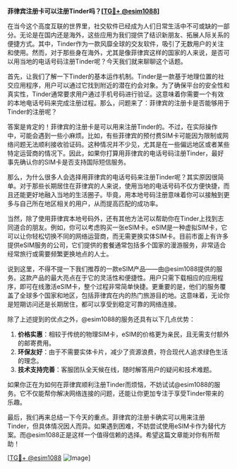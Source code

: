 **菲律宾注册卡可以注册Tinder吗？[[TG💪+ @esim1088](https://t.me/s/esim1088)]**

在当今这个高度互联的世界里，社交软件已经成为人们日常生活中不可或缺的一部分。无论是在国内还是海外，这些应用为我们提供了结识新朋友、拓展人际关系的便捷方式。其中，Tinder作为一款风靡全球的交友软件，吸引了无数用户的关注和使用。然而，对于那些身在海外，尤其是像菲律宾这样的国家的人来说，是否可以用当地的电话号码注册Tinder呢？今天我们就来聊聊这个话题。

首先，让我们了解一下Tinder的基本运作机制。Tinder是一款基于地理位置的社交应用程序，用户可以通过它找到附近的潜在约会对象。为了确保平台的安全性和真实性，Tinder通常要求用户通过手机号码进行验证。这意味着你需要一个有效的本地电话号码来完成注册过程。那么，问题来了：菲律宾的注册卡是否能够用于Tinder的注册呢？

答案是肯定的！菲律宾的注册卡是可以用来注册Tinder的。不过，在实际操作中，可能会遇到一些小麻烦。比如，有些菲律宾的预付费SIM卡可能因为限制或网络问题无法顺利接收验证码。这种情况并不少见，尤其是在一些偏远地区或者某些特定运营商的情况下。因此，如果你打算用菲律宾的电话号码注册Tinder，最好事先确认你的SIM卡是否支持国际短信服务。

那么，为什么很多人会选择用菲律宾的电话号码来注册Tinder呢？其实原因很简单。对于那些长期居住在菲律宾的人来说，使用当地的电话号码不仅方便快捷，而且还能更好地融入当地的生活圈子。毕竟，用本地号码注册意味着你可以接触到更多与自己所在地区相关的用户，从而提高匹配的成功率。

当然，除了使用菲律宾本地号码外，还有其他方法可以帮助你在Tinder上找到志同道合的朋友。例如，你可以考虑购买一张eSIM卡。eSIM是一种虚拟SIM卡，它可以让你轻松切换不同的网络运营商，而无需更换实体SIM卡。目前市面上有许多提供eSIM服务的公司，它们提供的套餐通常包括多个国家的漫游服务，非常适合经常旅行或需要频繁更换地点的人士。

说到这里，不得不提一下我们推荐的一款eSIM产品——由@esim1088提供的服务。这款产品的最大亮点在于它的灵活性和便捷性。用户只需下载相应的应用程序，即可在线激活eSIM卡，整个过程非常简单快捷。更重要的是，他们的服务覆盖了全球多个国家和地区，包括菲律宾在内的热门旅游目的地。这意味着，无论你是短期访问还是长期居住，都可以享受到稳定可靠的网络连接。

除了上述提到的优点之外，@esim1088的服务还具有以下几点优势：

1. **价格实惠**：相较于传统的物理SIM卡，eSIM的价格更为亲民，且无需支付额外的邮寄费用。
2. **环保友好**：由于不需要实体卡片，减少了资源浪费，符合现代人追求绿色生活的理念。
3. **技术支持完善**：客服团队全天候在线，随时解答用户的疑问和技术难题。

如果你正在为如何在菲律宾顺利注册Tinder而烦恼，不妨试试@esim1088的服务。它不仅能帮你解决网络连接的问题，还能让你更加专注于享受Tinder带来的乐趣。

最后，我们再来总结一下今天的重点。菲律宾的注册卡确实可以用来注册Tinder，但具体情况因人而异。如果遇到困难，不妨尝试使用eSIM卡作为替代方案。而@esim1088正是这样一个值得信赖的选择。希望这篇文章能对你有所帮助！

[[TG💪+ @esim1088](https://t.me/s/esim1088) ![Image](https://i.postimg.cc/4NQfJmqS/Snipaste-2025-05-13-00-14-12.png)]